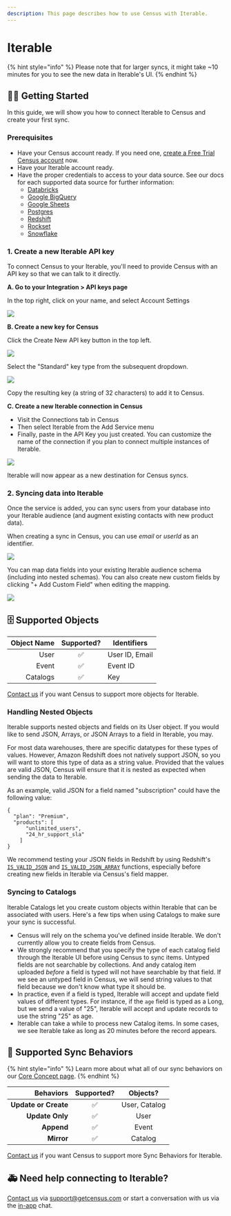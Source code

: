 ```yaml
---
description: This page describes how to use Census with Iterable.
---
```


# Iterable

{% hint style="info" %}
Please note that for larger syncs, it might take \~10 minutes for you to see the new data in Iterable's UI.
{% endhint %}

## 🏃‍♀️ Getting Started

In this guide, we will show you how to connect Iterable to Census and create your first sync.

### Prerequisites

* Have your Census account ready. If you need one, [create a Free Trial Census account](https://app.getcensus.com) now.
* Have your Iterable account ready.
* Have the proper credentials to access to your data source. See our docs for each supported data source for further information:
  * [Databricks](https://docs.getcensus.com/sources/databricks)
  * [Google BigQuery](https://docs.getcensus.com/sources/google-bigquery)
  * [Google Sheets](https://docs.getcensus.com/sources/google-sheets)
  * [Postgres](https://docs.getcensus.com/sources/postgres)
  * [Redshift](https://docs.getcensus.com/sources/redshift)
  * [Rockset](https://docs.getcensus.com/sources/rockset)
  * [Snowflake](https://docs.getcensus.com/sources/snowflake)

### 1. Create a new Iterable API key

To connect Census to your Iterable, you'll need to provide Census with an API key so that we can talk to it directly.&#x20;

**A. Go to your Integration > API keys page**

In the top right, click on your name, and select Account Settings

![](../.gitbook/assets/iterable\_setup1.png)

**B. Create a new key for Census**

Click the Create New API key button in the top left.

![](../.gitbook/assets/iterable\_setup2.png)

Select the "Standard" key type from the subsequent dropdown.&#x20;

![](../.gitbook/assets/iterable\_setup3.png)

Copy the resulting key (a string of 32 characters) to add it to Census.

**C. Create a new Iterable connection in Census**

* Visit the Connections tab in Census
* Then select Iterable from the Add Service menu
* Finally, paste in the API Key you just created. You can customize the name of the connection if you plan to connect multiple instances of Iterable.

![](../.gitbook/assets/iterable\_setup4.png)

Iterable will now appear as a new destination for Census syncs.&#x20;

### 2. Syncing data into Iterable

Once the service is added, you can sync users from your database into your Iterable audience (and augment existing contacts with new product data).

When creating a sync in Census, you can use _email_ or _userId_ as an identifier.&#x20;

![](../.gitbook/assets/iterable\_setup5.png)

You can map data fields into your existing Iterable audience schema (including into nested schemas). You can also create new custom fields by clicking "+ Add Custom Field" when editing the mapping.

![](../.gitbook/assets/iterable\_setup6.png)

## 🗄 Supported Objects

| **Object Name** | **Supported?** | Identifiers    |
| --------------: | :------------: | -------------- |
|            User |        ✅       | User ID, Email |
|           Event |        ✅       | Event ID       |
|        Catalogs |        ✅       | Key            |

[Contact us](mailto:support@getcensus.com) if you want Census to support more objects for Iterable.

### Handling Nested Objects

Iterable supports nested objects and fields on its User object. If you would like to send JSON, Arrays, or JSON Arrays to a field in Iterable, you may.

For most data warehouses, there are specific datatypes for these types of values. However, Amazon Redshift does not natively support JSON, so you will want to store this type of data as a string value. Provided that the values are valid JSON, Census will ensure that it is nested as expected when sending the data to Iterable.&#x20;

As an example, valid JSON for a field named "subscription" could have the following value:

```
{
  "plan": "Premium",
  "products": [
      "unlimited_users",
      "24_hr_support_sla"
    ]
}
```

We recommend testing your JSON fields in Redshift by using Redshift's [`IS_VALID_JSON`](https://docs.amazonaws.cn/en\_us/redshift/latest/dg/IS\_VALID\_JSON.html) and [`IS_VALID_JSON_ARRAY`](https://docs.amazonaws.cn/en\_us/redshift/latest/dg/IS\_VALID\_JSON\_ARRAY.html) functions, especially before creating new fields in Iterable via Census's field mapper.

### Syncing to Catalogs

Iterable Catalogs let you create custom objects within Iterable that can be associated with users. Here's a few tips when using Catalogs to make sure your sync is successful.

* Census will rely on the schema you've defined inside Iterable. We don't currently allow you to create fields from Census.&#x20;
* We strongly recommend that you specify the type of each catalog field through the Iterable UI before using Census to sync items. Untyped fields are not searchable by collections. And andy catalog item uploaded _before_ a field is typed will not have searchable by that field. If we see an untyped field in Census, we will send string values to that field because we don't know what type it should be.
* In practice, even if a field is typed, Iterable will accept and update field values of different types. For instance, if the `age` field is typed as a Long, but we send a value of "25", Iterable will accept and update records to use the string "25" as age.&#x20;
* Iterable can take a while to process new Catalog items. In some cases, we see Iterable take as long as 20 minutes before the record appears.&#x20;

## 🔄 Supported Sync Behaviors

{% hint style="info" %}
Learn more about what all of our sync behaviors on our [Core Concept page](../basics/core-concept/#the-different-sync-behaviors).
{% endhint %}

|        **Behaviors** | **Supported?** |  **Objects?** |
| -------------------: | :------------: | :-----------: |
| **Update or Create** |        ✅       | User, Catalog |
|      **Update Only** |        ✅       |      User     |
|           **Append** |        ✅       |     Event     |
|           **Mirror** |        ✅       |    Catalog    |

[Contact us](mailto:support@getcensus.com) if you want Census to support more Sync Behaviors for Iterable.

## 🚑 Need help connecting to Iterable?

[Contact us](mailto:support@getcensus.com) via support@getcensus.com or start a conversation with us via the [in-app](https://app.getcensus.com) chat.
